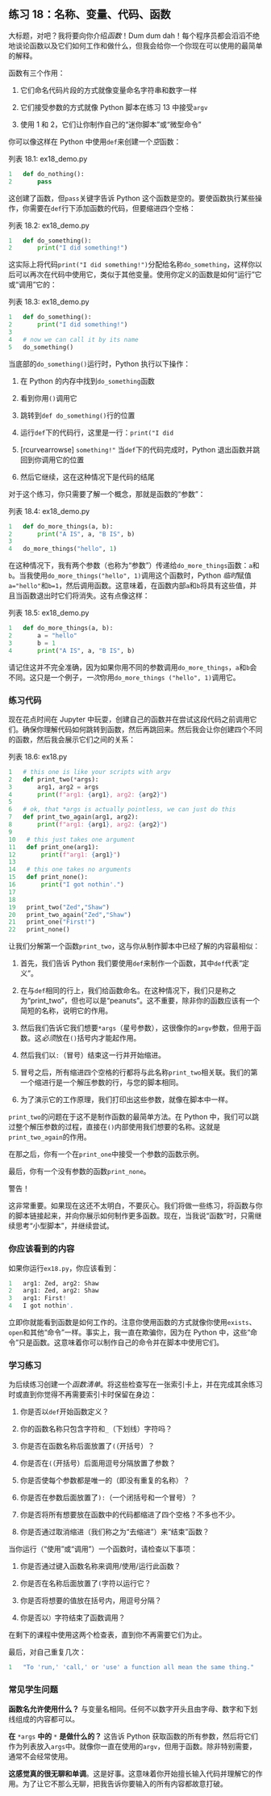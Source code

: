 ## 练习 18：名称、变量、代码、函数

大标题，对吧？我将要向你介绍*函数*！Dum dum dah！每个程序员都会滔滔不绝地谈论函数以及它们如何工作和做什么，但我会给你一个你现在可以使用的最简单的解释。

函数有三个作用：

1.  它们命名代码片段的方式就像变量命名字符串和数字一样

2.  它们接受参数的方式就像 Python 脚本在练习 13 中接受`argv`

3.  使用 1 和 2，它们让你制作自己的“迷你脚本”或“微型命令”

你可以像这样在 Python 中使用`def`来创建一个*空*函数：

列表 18.1: ex18_demo.py

```py
1   def do_nothing():
2       pass
```

这创建了函数，但`pass`关键字告诉 Python 这个函数是空的。要使函数执行某些操作，你需要在`def`行下添加函数的代码，但要缩进四个空格：

列表 18.2: ex18_demo.py

```py
1   def do_something():
2       print("I did something!")
```

这实际上将代码`print("I did something!")`分配给名称`do_something`，这样你以后可以再次在代码中使用它，类似于其他变量。使用你定义的函数是如何“运行”它或“调用”它的：

列表 18.3: ex18_demo.py

```py
1   def do_something():
2       print("I did something!")
3
4   # now we can call it by its name
5   do_something()
```

当底部的`do_something()`运行时，Python 执行以下操作：

1.  在 Python 的内存中找到`do_something`函数

2.  看到你用`()`调用它

3.  跳转到`def do_something()`行的位置

4.  运行`def`下的代码行，这里是一行：`print("I did`

5.  [rcurvearrowse] `something!"` 当`def`下的代码完成时，Python 退出函数并跳回到你调用它的位置

6.  然后它继续，这在这种情况下是代码的结尾

对于这个练习，你只需要了解一个概念，那就是函数的“参数”：

列表 18.4: ex18_demo.py

```py
1   def do_more_things(a, b):
2       print("A IS", a, "B IS", b)
3
4   do_more_things("hello", 1)
```

在这种情况下，我有两个参数（也称为“参数”）传递给`do_more_things`函数：`a`和`b`。当我使用`do_more_things("hello", 1)`调用这个函数时，Python *临时*赋值`a="hello"`和`b=1`，然后调用函数。这意味着，在函数内部`a`和`b`将具有这些值，并且当函数退出时它们将消失。这有点像这样：

列表 18.5: ex18_demo.py

```py
1   def do_more_things(a, b):
2       a = "hello"
3       b = 1
4       print("A IS", a, "B IS", b)
```

请记住这并不完全准确，因为如果你用不同的参数调用`do_more_things`，`a`和`b`会不同。这只是一个例子，*一次*你用`do_more_things ("hello", 1)`调用它。

### 练习代码

现在花点时间在 Jupyter 中玩耍，创建自己的函数并在尝试这段代码之前调用它们。确保你理解代码如何跳转到函数，然后再跳回来。然后我会让你创建四个不同的函数，然后我会展示它们之间的关系：

列表 18.6: ex18.py

```py
1   # this one is like your scripts with argv
2   def print_two(*args):
3       arg1, arg2 = args
4       print(f"arg1: {arg1}, arg2: {arg2}")
5
6   # ok, that *args is actually pointless, we can just do this
7   def print_two_again(arg1, arg2):
8       print(f"arg1: {arg1}, arg2: {arg2}")
9
10   # this just takes one argument
11   def print_one(arg1):
12       print(f"arg1: {arg1}")
13
14   # this one takes no arguments
15   def print_none():
16       print("I got nothin'.")
17
18
19   print_two("Zed","Shaw")
20   print_two_again("Zed","Shaw")
21   print_one("First!")
22   print_none()
```

让我们分解第一个函数`print_two`，这与你从制作脚本中已经了解的内容最相似：

1.  首先，我们告诉 Python 我们要使用`def`来制作一个函数，其中`def`代表“定义”。

2.  在与`def`相同的行上，我们给函数命名。在这种情况下，我们只是称之为“print_two”，但也可以是“peanuts”。这不重要，除非你的函数应该有一个简短的名称，说明它的作用。

3.  然后我们告诉它我们想要`*args`（星号参数），这很像你的`argv`参数，但用于函数。这*必须*放在`()`括号内才能起作用。

4.  然后我们以`:`（冒号）结束这一行并开始缩进。

5.  冒号之后，所有缩进四个空格的行都将与此名称`print_two`相关联。我们的第一个缩进行是一个解压参数的行，与您的脚本相同。

6.  为了演示它的工作原理，我们打印出这些参数，就像在脚本中一样。

`print_two`的问题在于这不是制作函数的最简单方法。在 Python 中，我们可以跳过整个解压参数的过程，直接在`()`内部使用我们想要的名称。这就是`print_two_again`的作用。

在那之后，你有一个在`print_one`中接受一个参数的函数示例。

最后，你有一个没有参数的函数`print_none`。

警告！

这非常重要。如果现在这还不太明白，不要灰心。我们将做一些练习，将函数与你的脚本链接起来，并向你展示如何制作更多函数。现在，当我说“函数”时，只需继续思考“小型脚本”，并继续尝试。

### 你应该看到的内容

如果你运行`ex18.py`，你应该看到：

```py
1   arg1: Zed, arg2: Shaw
2   arg1: Zed, arg2: Shaw
3   arg1: First!
4   I got nothin'.
```

立即你就能看到函数是如何工作的。注意你使用函数的方式就像你使用`exists`、`open`和其他“命令”一样。事实上，我一直在欺骗你，因为在 Python 中，这些“命令”只是函数。这意味着你可以制作自己的命令并在脚本中使用它们。

### 学习练习

为后续练习创建一个*函数清单*。将这些检查写在一张索引卡上，并在完成其余练习时或直到你觉得不再需要索引卡时保留在身边：

1.  你是否以`def`开始函数定义？

2.  你的函数名称只包含字符和`_`（下划线）字符吗？

3.  你是否在函数名称后面放置了`(`（开括号）？

4.  你是否在`(`（开括号）后面用逗号分隔放置了参数？

5.  你是否使每个参数都是唯一的（即没有重复的名称）？

6.  你是否在参数后面放置了`):`（一个闭括号和一个冒号）？

7.  你是否将所有想要放在函数中的代码都缩进了四个空格？不多也不少。

8.  你是否通过取消缩进（我们称之为“去缩进”）来“结束”函数？

当你运行（“使用”或“调用”）一个函数时，请检查以下事项：

1.  你是否通过键入函数名称来调用/使用/运行此函数？

2.  你是否在名称后面放置了`(`字符以运行它？

3.  你是否将想要的值放在括号内，用逗号分隔？

4.  你是否以`）`字符结束了函数调用？

在剩下的课程中使用这两个检查表，直到你不再需要它们为止。

最后，对自己重复几次：

```py
1   "To 'run,' 'call,' or 'use' a function all mean the same thing."
```

### 常见学生问题

**函数名允许使用什么？** 与变量名相同。任何不以数字开头且由字母、数字和下划线组成的内容都可以。

**在** `*args` **中的** `*` **是做什么的？** 这告诉 Python 获取函数的所有参数，然后将它们作为列表放入`args`中。就像你一直在使用的`argv`，但用于函数。除非特别需要，通常不会经常使用。

**这感觉真的很无聊和单调**。这是好事。这意味着你开始擅长输入代码并理解它的作用。为了让它不那么无聊，把我告诉你要输入的所有内容都故意打破。
